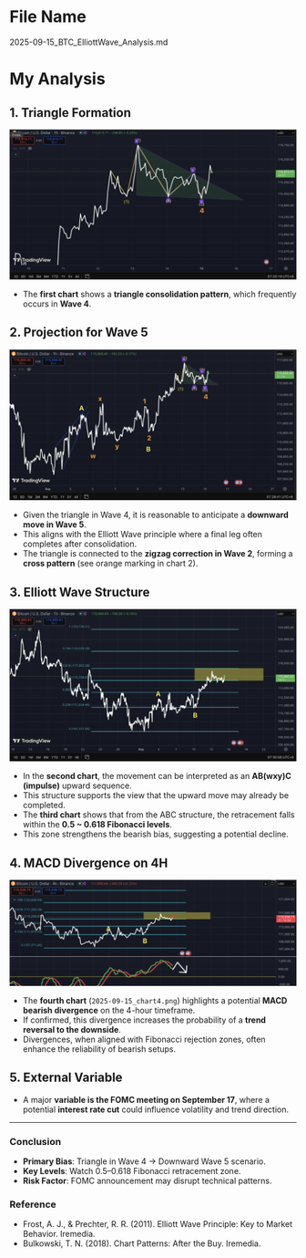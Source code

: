 # File Name
2025-09-15_BTC_ElliottWave_Analysis.md

# My Analysis

## 1. Triangle Formation
![Triangle Formation](2025-09-15_chart1.png)

- The **first chart** shows a **triangle consolidation pattern**, which frequently occurs in **Wave 4**.  


## 2. Projection for Wave 5
![Wave Projection](2025-09-15_chart2.png)

- Given the triangle in Wave 4, it is reasonable to anticipate a **downward move in Wave 5**.  
- This aligns with the Elliott Wave principle where a final leg often completes after consolidation.
- The triangle is connected to the **zigzag correction in Wave 2**, forming a **cross pattern** (see orange marking in chart 2).

## 3. Elliott Wave Structure
![Fibonacci Retracement](2025-09-15_chart3.png)

- In the **second chart**, the movement can be interpreted as an **AB(wxy)C (impulse)** upward sequence.  
- This structure supports the view that the upward move may already be completed.
- The **third chart** shows that from the ABC structure, the retracement falls within the **0.5 ~ 0.618 Fibonacci levels**.  
- This zone strengthens the bearish bias, suggesting a potential decline.

## 4. MACD Divergence on 4H
![MACD Divergence](2025-09-15_chart4.png)

- The **fourth chart** (`2025-09-15_chart4.png`) highlights a potential **MACD bearish divergence** on the 4-hour timeframe.  
- If confirmed, this divergence increases the probability of a **trend reversal to the downside**.  
- Divergences, when aligned with Fibonacci rejection zones, often enhance the reliability of bearish setups.

## 5. External Variable
- A major **variable is the FOMC meeting on September 17**, where a potential **interest rate cut** could influence volatility and trend direction.

---

### Conclusion
- **Primary Bias**: Triangle in Wave 4 → Downward Wave 5 scenario.  
- **Key Levels**: Watch 0.5–0.618 Fibonacci retracement zone.  
- **Risk Factor**: FOMC announcement may disrupt technical patterns.

### Reference
- Frost, A. J., & Prechter, R. R. (2011). Elliott Wave Principle: Key to Market Behavior. Iremedia.
- Bulkowski, T. N. (2018). Chart Patterns: After the Buy. Iremedia.
